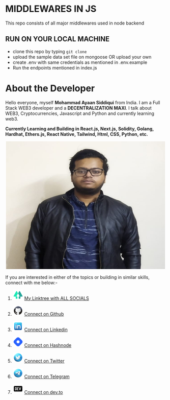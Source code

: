 # MIDDLEWARES IN JS

This repo consists of all major middlewares used in node backend

## RUN ON YOUR LOCAL MACHINE
- clone this repo by typing ```git clone ```
- upload the sample data set file on mongoose OR upload your own
- create .env with same credentials as mentioned in .env.example
- Run the endpoints mentioned in index.js



# About the Developer

Hello everyone, myself **Mohammad Ayaan Siddiqui** from India. I am a Full Stack WEB3 developer and a **DECENTRALIZATION MAXI**. I talk about WEB3, Cryptocurrencies, Javascript and Python and currently learning web3.

**Currently Learning and Building in React.js, Next.js, Solidity, Golang, Hardhat, Ethers.js, React Native, Tailwind, Html, CSS, Python, etc.**

<p align="center">
<img src="./public/profile.jpg" alt="profile" style="height: 400px; width:500px;"/>
</p>

If you are interested in either of the topics or building in similar skills, connect with me below:-

1. ![Alt text](public/linktree.png "linktree") [My Linktree with ALL SOCIALS](https://linktr.ee/ayaaneth)

2. ![Alt text](public/github.png "github") [Connect on Github](https://github.com/moayaan1911)

3. ![Alt text](public/linkedin.png "linkedin") [Connect on Linkedin](www.linkedin.com/in/ayaaneth)
4. ![Alt text](public/hashnode.png "dev") [Connect on Hashnode](https://moayaan.hashnode.dev/)

5. ![Alt text](public/twitter.png "twitter") [Connect on Twitter](https://www.twitter.com/usdisshitcoin)

6. ![Alt text](public/telegram.png "telegram") [Connect on Telegram](https://t.me/usdisshitcoin)

7. ![Alt text](public/dev.png "dev") [Connect on dev.to](https://dev.to/moayaan1911)
